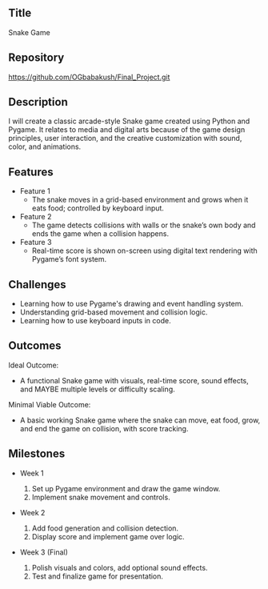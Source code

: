 ## Title
Snake Game

## Repository
https://github.com/OGbabakush/Final_Project.git

## Description
I will create a classic arcade-style Snake game created using Python and Pygame. 
It relates to media and digital arts because of the game design principles, user interaction, and the creative customization with sound, color, and animations.

## Features
- Feature 1
	- The snake moves in a grid-based environment and grows when it eats food; controlled by keyboard input.
- Feature 2
	- The game detects collisions with walls or the snake’s own body and ends the game when a collision happens.
- Feature 3
	- Real-time score is shown on-screen using digital text rendering with Pygame’s font system.

## Challenges
- Learning how to use Pygame's drawing and event handling system.
- Understanding grid-based movement and collision logic.
- Learning how to use keyboard inputs in code.

## Outcomes
Ideal Outcome:
- A functional Snake game with visuals, real-time score, sound effects, and MAYBE multiple levels or difficulty scaling.

Minimal Viable Outcome:
- A basic working Snake game where the snake can move, eat food, grow, and end the game on collision, with score tracking.

## Milestones

- Week 1
  1. Set up Pygame environment and draw the game window.
  2. Implement snake movement and controls.

- Week 2
  1. Add food generation and collision detection.
  2. Display score and implement game over logic.

- Week 3 (Final)
  1. Polish visuals and colors, add optional sound effects.
  2. Test and finalize game for presentation.
